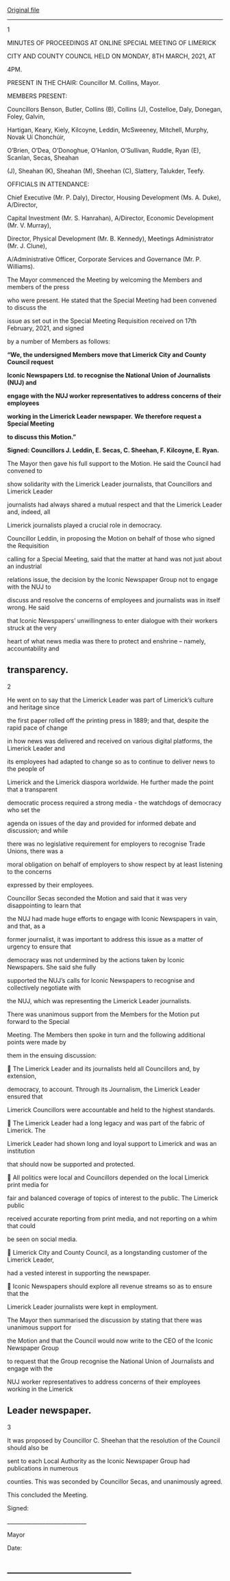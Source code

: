 [Original file](https://www.limerick.ie/sites/default/files/media/documents/2021-03/01-c-minutes-special-meeting-08.03.20211.pdf)

---
1

MINUTES OF PROCEEDINGS AT ONLINE SPECIAL MEETING OF LIMERICK

CITY AND COUNTY COUNCIL HELD ON MONDAY, 8TH MARCH, 2021, AT

4PM.

PRESENT IN THE CHAIR:  Councillor M. Collins, Mayor.

MEMBERS PRESENT:

Councillors Benson, Butler, Collins (B), Collins (J), Costelloe, Daly, Donegan, Foley, Galvin,

Hartigan, Keary, Kiely, Kilcoyne, Leddin, McSweeney, Mitchell, Murphy, Novak Uí Chonchúir,

O’Brien, O’Dea, O’Donoghue, O’Hanlon, O’Sullivan, Ruddle, Ryan (E), Scanlan, Secas, Sheahan

(J), Sheahan (K), Sheahan (M), Sheehan (C), Slattery, Talukder, Teefy.

OFFICIALS IN ATTENDANCE:

Chief Executive (Mr. P. Daly), Director, Housing Development (Ms. A. Duke), A/Director,

Capital Investment (Mr. S. Hanrahan), A/Director, Economic Development (Mr. V. Murray),

Director, Physical Development (Mr. B. Kennedy), Meetings Administrator (Mr. J. Clune),

A/Administrative Officer, Corporate Services and Governance (Mr. P. Williams).

The Mayor commenced the Meeting by welcoming the Members and members of the press

who were present. He stated that the Special Meeting had been convened to discuss the

issue as set out in the Special Meeting Requisition received on 17th February, 2021, and signed

by a number of Members as follows:

**“We, the undersigned Members move that Limerick City and County Council request**

**Iconic Newspapers Ltd. to recognise the National Union of Journalists (NUJ) and**

**engage with the NUJ worker representatives to address concerns of their employees**

**working in the Limerick Leader newspaper.** **We therefore request a Special Meeting**

**to discuss this Motion.”**

**Signed: Councillors J. Leddin, E. Secas, C. Sheehan, F. Kilcoyne, E. Ryan.**

The Mayor then gave his full support to the Motion. He said the Council had convened to

show solidarity with the Limerick Leader journalists, that Councillors and Limerick Leader

journalists had always shared a mutual respect and that the Limerick Leader and, indeed, all

Limerick journalists played a crucial role in democracy.

Councillor Leddin, in proposing the Motion on behalf of those who signed the Requisition

calling for a Special Meeting, said that the matter at hand was not just about an industrial

relations issue, the decision by the Iconic Newspaper Group not to engage with the NUJ to

discuss and resolve the concerns of employees and journalists was in itself wrong. He said

that Iconic Newspapers’ unwillingness to enter dialogue with their workers struck at the very

heart of what news media was there to protect and enshrine – namely, accountability and

transparency.
---
2

He went on to say that the Limerick Leader was part of Limerick’s culture and heritage since

the first paper rolled off the printing press in 1889; and that, despite the rapid pace of change

in how news was delivered and received on various digital platforms, the Limerick Leader and

its employees had adapted to change so as to continue to deliver news to the people of

Limerick and the Limerick diaspora worldwide. He further made the point that a transparent

democratic process required a strong media - the watchdogs of democracy who set the

agenda on issues of the day and provided for informed debate and discussion; and while

there was no legislative requirement for employers to recognise Trade Unions, there was a

moral obligation on behalf of employers to show respect by at least listening to the concerns

expressed by their employees.

Councillor Secas seconded the Motion and said that it was very disappointing to learn that

the NUJ had made huge efforts to engage with Iconic Newspapers in vain, and that, as a

former journalist, it was important to address this issue as a matter of urgency to ensure that

democracy was not undermined by the actions taken by Iconic Newspapers. She said she fully

supported the NUJ’s calls for Iconic Newspapers to recognise and collectively negotiate with

the NUJ, which was representing the Limerick Leader journalists.

There was unanimous support from the Members for the Motion put forward to the Special

Meeting. The Members then spoke in turn and the following additional points were made by

them in the ensuing discussion:

 The Limerick Leader and its journalists held all Councillors and, by extension,

democracy, to account. Through its Journalism, the Limerick Leader ensured that

Limerick Councillors were accountable and held to the highest standards.

 The Limerick Leader had a long legacy and was part of the fabric of Limerick. The

Limerick Leader had shown long and loyal support to Limerick and was an institution

that should now be supported and protected.

 All politics were local and Councillors depended on the local Limerick print media for

fair and balanced coverage of topics of interest to the public. The Limerick public

received accurate reporting from print media, and not reporting on a whim that could

be seen on social media.

 Limerick City and County Council, as a longstanding customer of the Limerick Leader,

had a vested interest in supporting the newspaper.

 Iconic Newspapers should explore all revenue streams so as to ensure that the

Limerick Leader journalists were kept in employment.

The Mayor then summarised the discussion by stating that there was unanimous support for

the Motion and that the Council would now write to the CEO of the Iconic Newspaper Group

to request that the Group recognise the National Union of Journalists and engage with the

NUJ worker representatives to address concerns of their employees working in the Limerick

Leader newspaper.
---
3

It was proposed by Councillor C. Sheehan that the resolution of the Council should also be

sent to each Local Authority as the Iconic Newspaper Group had publications in numerous

counties. This was seconded by Councillor Secas, and unanimously agreed.

This concluded the Meeting.

Signed:

\_\_\_\_\_\_\_\_\_\_\_\_\_\_\_\_\_\_\_\_\_\_\_\_\_\_\_\_\_

Mayor

Date:

\_\_\_\_\_\_\_\_\_\_\_\_\_\_\_\_\_\_\_\_\_\_\_\_\_\_\_\_\_
---
